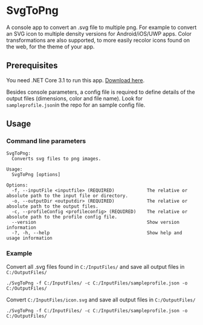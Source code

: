 # SvgToPng
A console app to convert an .svg file to multiple png. For example to convert an SVG icon to multiple density versions for Android/iOS/UWP apps.
Color transformations are also supported, to more easily recolor icons found on the web, for the theme of your app.

## Prerequisites
You need .NET Core 3.1 to run this app. [Download here](https://dotnet.microsoft.com/download).

Besides console parameters, a config file is required to define details of the output files (dimensions, color and file name).
Look for `sampleprofile.json`in the repo for an sample config file.

## Usage
### Command line parameters
```
SvgToPng:
  Converts svg files to png images.

Usage:
  SvgToPng [options]

Options:
  -f, --inputFile <inputfile> (REQUIRED)            The relative or absolute path to the input file or directory.
  -o, --outputDir <outputdir> (REQUIRED)            The relative or absolute path to the output files.
  -c, --profileConfig <profileconfig> (REQUIRED)    The relative or absolute path to the profile config file.
  --version                                         Show version information
  -?, -h, --help                                    Show help and usage information
```

### Example
Convert all .svg files found in `C:/InputFiles/` and save all output files in `C:/OutputFiles/`
```
./SvgToPng -f C:/InputFiles/ -c C:/InputFiles/sampleprofile.json -o C:/OutputFiles/
```
Convert `C:/InputFiles/icon.svg` and save all output files in `C:/OutputFiles/`
```
./SvgToPng -f C:/InputFiles/ -c C:/InputFiles/sampleprofile.json -o C:/OutputFiles/
```